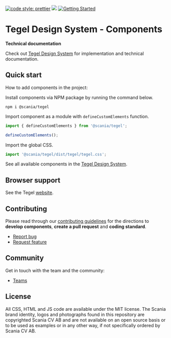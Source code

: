 <!-- TODO: add release -->
<!-- [![Github release](https://img.shields.io/npm/v/@scania/components?color=1081C2)](https://www.npmjs.com/package/@scania/components)
[![Github release](https://img.shields.io/github/v/release/scania-digital-design-system/sdds?color=1081C2)](https://github.com/scania-digital-design-system/sdds/releases) -->
[![code style: prettier](https://img.shields.io/badge/code_style-prettier-ff69b4.svg?style=flat-square)](https://github.com/prettier/prettier)
![](https://img.shields.io/github/license/scania-digital-design-system/sdds)
[![Getting Started](https://img.shields.io/badge/Available%20components-digitaldesign.scania.com-orange)](https://tegel.scania.com/getting-started/development)

# Tegel Design System - Components

**Technical documentation**

Check out [Tegel Design System](https://tegel.scania.com/) for implementation and technical documentation.

## Quick start

How to add components in the project:

Install components via NPM package by running the command below.

<!-- TODO: update if we rename package when we release tegel -->
```
npm i @scania/tegel
```

Import component as a module with `defineCustomElements` function.

```js
import { defineCustomElements } from '@scania/tegel';

defineCustomElements();
```

Import the global CSS.

<!-- TODO: update when we know path/package name -->
```js
import '@scania/tegel/dist/tegel/tegel.css';
```

See all available components in the [Tegel Design System](https://tegel.scania.com/components).

## Browser support

See the Tegel [website](https://tegel.scania.com/development/getting-started-development/introduction#browser-support).

## Contributing

Please read through our [contributing guidelines](https://github.com/scania-digital-design-system/sdds/blob/master/CONTRIBUTING.md) for the directions to **develop components**, **create a pull request** and **coding standard**.

- [Report bug](https://github.com/scania-digital-design-system/sdds/issues)
- [Request feature](https://github.com/scania-digital-design-system/sdds/issues/new)

## Community

Get in touch with the team and the community:

- [Teams](https://teams.microsoft.com/l/team/19%3a1257007a64d44c64954acca27a9d4b46%40thread.skype/conversations?groupId=79f9bfeb-73e2-424d-9477-b236191ece5e&tenantId=3bc062e4-ac9d-4c17-b4dd-3aad637ff1ac)

## License

All CSS, HTML and JS code are available under the MIT license. The Scania brand identity, logos and photographs found in this repository are copyrighted Scania CV AB and are not available on an open source basis or to be used as examples or in any other way, if not specifically ordered by Scania CV AB.
